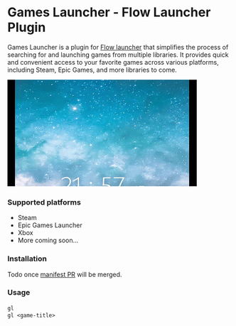 Games Launcher - Flow Launcher Plugin 
==================
Games Launcher is a plugin for [Flow launcher](https://github.com/Flow-Launcher/Flow.Launcher) that simplifies the process of searching for and launching games from multiple libraries. It provides quick and convenient access to your favorite games across various platforms, including Steam, Epic Games, and more libraries to come.

![Capture](docs/capture.gif)


### Supported platforms
* Steam
* Epic Games Launcher
* Xbox
* More coming soon...

### Installation
Todo once [manifest PR](https://github.com/Flow-Launcher/Flow.Launcher.PluginsManifest/pull/263) will be merged.

### Usage

    gl
    gl <game-title>
